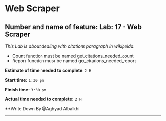 # Web Scraper


## Number and name of feature: Lab: 17 - Web Scraper

*This Lab is about dealing with citations paragraph in wikipeida.*

- Count function must be named get_citations_needed_count
- Report function must be named get_citations_needed_report


**Estimate of time needed to complete:** `2 H`

**Start time:** `1:30 pm`

**Finish time:** `3:30 pm`

**Actual time needed to complete:** `2 H`

**Write Down By @Aghyad Albalkhi 
<hr>

